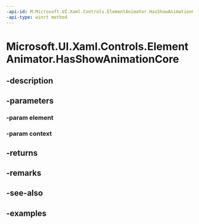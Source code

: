 ```yaml
---
-api-id: M:Microsoft.UI.Xaml.Controls.ElementAnimator.HasShowAnimationCore(Windows.UI.Xaml.UIElement,Microsoft.UI.Xaml.Controls.AnimationContext)
-api-type: winrt method
---
```


<!-- Method syntax.
virtual protected bool ElementAnimator.HasShowAnimationCore(UIElement element, AnimationContext context)
-->

# Microsoft.UI.Xaml.Controls.ElementAnimator.HasShowAnimationCore

## -description

## -parameters
### -param element

### -param context

## -returns

## -remarks

## -see-also

## -examples

